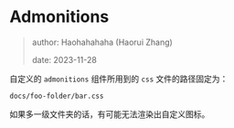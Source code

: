 # Admonitions

> author: Haohahahaha (Haorui Zhang)
>
> date: 2023-11-28

自定义的 `admonitions` 组件所用到的 `css` 文件的路径固定为：

```
docs/foo-folder/bar.css
```

如果多一级文件夹的话，有可能无法渲染出自定义图标。
